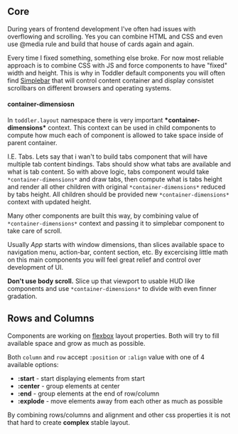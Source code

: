 ## Core
During years of frontend development I've often had issues with overflowing and scrolling.
Yes you can combine HTML and CSS and even use @media rule and build that house of cards
again and again. 

Every time I fixed something, something else broke. For now most reliable approach is to
combine CSS with JS and force components to have "fixed" width and height. This is why in
Toddler default components you will often find [Simplebar](https://grsmto.github.io/simplebar/)
that will control content container and display consistet scrollbars on different browsers
and operating systems.

#### container-dimensiosn
In `toddler.layout` namespace there is very important **\*container-dimensions\*** context.
This context can be used in child components to compute how much each of component is allowed
to take space inside of parent container.

I.E. Tabs. Lets say that i wan't to build tabs component that will have multiple tab content
bindings. Tabs should show what tabs are available and what is tab content. So with above
logic, tabs component would take `*container-dimensions*` and draw tabs, then compute what
is tabs height and render all other children with original `*container-dimensions*` reduced
by tabs height. All children should be provided new `*container-dimensions*` context with
updated height.

Many other components are built this way, by combining value of `*container-dimensions*`
context and passing it to simplebar component to take care of scroll.


Usually _App_ starts with window dimensions, than slices available space to navigation menu,
action-bar, content section, etc. By excercising little math on this main components you
will feel great relief and control over development of UI.

**Don't use body scroll.** Slice up that viewport to usable HUD like components and use
`*container-dimensions*` to divide with even finner gradation.



## Rows and Columns
Components are working on [flexbox](https://css-tricks.com/snippets/css/a-guide-to-flexbox/)
layout properties. Both will try to fill available space and grow as much as possible.

Both `column` and `row` accept `:position` or `:align` value with one of 4 available
options:

 * **:start**   - start displaying elements from start
 * **:center**  - group elements at center 
 * **:end**     - group elements at the end of row/column
 * **:explode** - move elements away from each other as much as possible


By combining rows/columns and alignment and other css properties it is
not that hard to create __complex__ stable layout.


<div id="rows-columns-example"></div>

